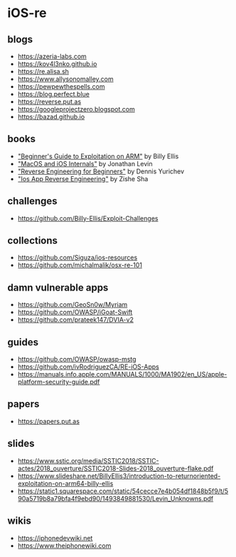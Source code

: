 # iOS-re


## blogs
* https://azeria-labs.com
* https://kov4l3nko.github.io
* https://re.alisa.sh
* https://www.allysonomalley.com
* https://pewpewthespells.com
* https://blog.perfect.blue
* https://reverse.put.as
* https://googleprojectzero.blogspot.com
* https://bazad.github.io

## books
* ["Beginner's Guide to Exploitation on ARM"](https://zygosec.com/book.html) by Billy Ellis
* ["MacOS and iOS Internals"](http://newosxbook.com) by Jonathan Levin
* ["Reverse Engineering for Beginners"](https://beginners.re/RE4B-EN.pdf) by Dennis Yurichev
* ["Ios App Reverse Engineering"](https://github.com/iosre/iOSAppReverseEngineering) by Zishe Sha

## challenges
* https://github.com/Billy-Ellis/Exploit-Challenges

## collections
* https://github.com/Siguza/ios-resources
* https://github.com/michalmalik/osx-re-101

## damn vulnerable apps
* https://github.com/GeoSn0w/Myriam
* https://github.com/OWASP/iGoat-Swift
* https://github.com/prateek147/DVIA-v2

## guides
* https://github.com/OWASP/owasp-mstg
* https://github.com/ivRodriguezCA/RE-iOS-Apps
* https://manuals.info.apple.com/MANUALS/1000/MA1902/en_US/apple-platform-security-guide.pdf

## papers
* https://papers.put.as

## slides
* https://www.sstic.org/media/SSTIC2018/SSTIC-actes/2018_ouverture/SSTIC2018-Slides-2018_ouverture-flake.pdf
* https://www.slideshare.net/BillyEllis3/introduction-to-returnoriented-exploitation-on-arm64-billy-ellis
* https://static1.squarespace.com/static/54cecce7e4b054df1848b5f9/t/590a5719b8a79bfa4f9ebd90/1493849881530/Levin_Unknowns.pdf

## wikis
* https://iphonedevwiki.net
* https://www.theiphonewiki.com
